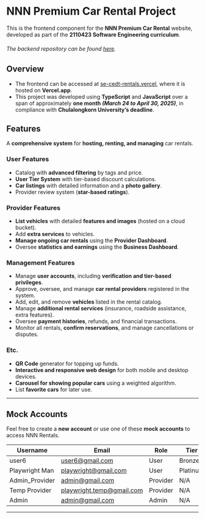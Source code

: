 # NNN Premium Car Rental Project  

This is the frontend component for the **NNN Premium Car Rental** website, developed as part of the **2110423 Software Engineering curriculum**.  

###### The backend repository can be found [here](https://github.com/ILFforever/SE-NNN-CarRental-BE).  

## Overview  
- The frontend can be accessed at [se-cedt-rentals.vercel](https://se-cedt-rentals.vercel.app/), where it is hosted on **Vercel.app**.  
- This project was developed using **TypeScript** and **JavaScript** over a span of approximately **one month _(March 24 to April 30, 2025)_**, in compliance with **Chulalongkorn University’s deadline**.  

## Features  
A **comprehensive system** for **hosting, renting, and managing** car rentals.  

### **User Features**  
- Catalog with **advanced filtering** by tags and price.  
- **User Tier System** with tier-based discount calculations.  
- **Car listings** with detailed information and a **photo gallery**.  
- Provider review system (**star-based ratings**).  

### **Provider Features**  
- **List vehicles** with detailed **features and images** (hosted on a cloud bucket).  
- Add **extra services** to vehicles.  
- **Manage ongoing car rentals** using the **Provider Dashboard**.  
- Oversee **statistics and earnings** using the **Business Dashboard**.  

### **Management Features**  
- Manage **user accounts**, including **verification and tier-based privileges**.  
- Approve, oversee, and manage **car rental providers** registered in the system.  
- Add, edit, and remove **vehicles** listed in the rental catalog.  
- Manage **additional rental services** (insurance, roadside assistance, extra features).  
- Oversee **payment histories**, refunds, and financial transactions.  
- Monitor all rentals, **confirm reservations**, and manage cancellations or disputes.

### **Etc.**  
- **QR Code** generator for topping up funds.  
- **Interactive and responsive web design** for both mobile and desktop devices.  
- **Carousel for showing popular cars** using a weighted algorithm.  
- List **favorite cars** for later use.  

---
## Mock Accounts  
Feel free to create a **new account** or use one of these **mock accounts** to access NNN Rentals.  

| Username         | Email                        | Role      | Tier   | Status    |
|-----------------|----------------------------|----------|--------|-----------|
| user6           | user6@gmail.com             | User     | Bronze   | Active    |
| Playwright Man  | playwright@gmail.com        | User     | Platinum | Active    |
| Admin_Provider  | admin@gmail.com             | Provider | N/A    | Verified  |
| Temp Provider   | playwright.temp@gmail.com   | Provider | N/A    | Pending   |
| Admin           | admin@gmail.com             | Admin    | N/A    | Active    |

---
